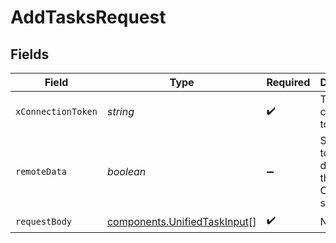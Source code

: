 # AddTasksRequest


## Fields

| Field                                                                        | Type                                                                         | Required                                                                     | Description                                                                  |
| ---------------------------------------------------------------------------- | ---------------------------------------------------------------------------- | ---------------------------------------------------------------------------- | ---------------------------------------------------------------------------- |
| `xConnectionToken`                                                           | *string*                                                                     | :heavy_check_mark:                                                           | The connection token                                                         |
| `remoteData`                                                                 | *boolean*                                                                    | :heavy_minus_sign:                                                           | Set to true to include data from the original Crm software.                  |
| `requestBody`                                                                | [components.UnifiedTaskInput](../../models/components/unifiedtaskinput.md)[] | :heavy_check_mark:                                                           | N/A                                                                          |
